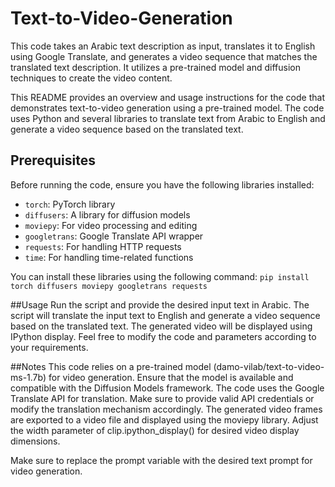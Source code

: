 # Text-to-Video-Generation
This code takes an Arabic text description as input, translates it to English using Google Translate, and generates a video sequence that matches the translated text description. It utilizes a pre-trained model and diffusion techniques to create the video content.


This README provides an overview and usage instructions for the code that demonstrates text-to-video generation using a pre-trained model. The code uses Python and several libraries to translate text from Arabic to English and generate a video sequence based on the translated text.

## Prerequisites

Before running the code, ensure you have the following libraries installed:
- `torch`: PyTorch library
- `diffusers`: A library for diffusion models
- `moviepy`: For video processing and editing
- `googletrans`: Google Translate API wrapper
- `requests`: For handling HTTP requests
- `time`: For handling time-related functions

You can install these libraries using the following command:
`pip install torch diffusers moviepy googletrans requests`


##Usage
Run the script and provide the desired input text in Arabic.
The script will translate the input text to English and generate a video sequence based on the translated text.
The generated video will be displayed using IPython display.
Feel free to modify the code and parameters according to your requirements.

##Notes
This code relies on a pre-trained model (damo-vilab/text-to-video-ms-1.7b) for video generation. Ensure that the model is available and compatible with the Diffusion Models framework.
The code uses the Google Translate API for translation. Make sure to provide valid API credentials or modify the translation mechanism accordingly.
The generated video frames are exported to a video file and displayed using the moviepy library. Adjust the width parameter of clip.ipython_display() for desired video display dimensions.


Make sure to replace the prompt variable with the desired text prompt for video generation.


